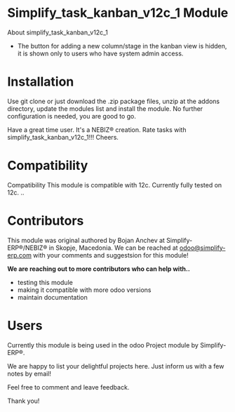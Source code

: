 # Simplify_task_kanban_v12c_1 Module


About simplify_task_kanban_v12c_1

- The button for adding a new column/stage in the kanban view is hidden, it is shown only to users who have system admin access.

# Installation

Use git clone or just download the .zip package files, unzip at the addons directory, update the modules list and install the module. No further configuration is needed, you are good to go.

Have a great time user. It's a NEBIZ® creation. Rate tasks with simplify_task_kanban_v12c_1!!! Cheers.

# Compatibility

Compatibility This module is compatible with 12c. Currently fully tested on 12c. ..

# Contributors

This module was original authored by Bojan Anchev at Simplify-ERP®/NEBIZ® in Skopje, Macedonia. We can be reached at odoo@simplify-erp.com with your comments and suggestsion for this module!

**We are reaching out to more contributors who can help with..**

- testing this module
- making it compatible with more odoo versions
- maintain documentation

# Users

Currently this module is being used in the odoo Project module by Simplify-ERP®.

We are happy to list your delightful projects here. Just inform us with a few notes by email!

Feel free to comment and leave feedback.

Thank you!
